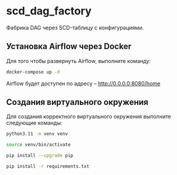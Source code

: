 # scd_dag_factory

Фабрика DAG через SCD-таблицу с конфигурациями.

## Установка Airflow через Docker

Для того чтобы развернуть Airflow, выполните команду:

```bash
docker-compose up -d
```

Airflow будет доступен по адресу – http://0.0.0.0:8080/home

## Создания виртуального окружения

Для создания корректного виртуального окружения выполните следующие команды:

```bash
python3.11 -m venv venv
```

```bash
source venv/bin/activate 
```

```bash
pip install --upgrade pip
```

```bash
pip install -r requirements.txt
```
